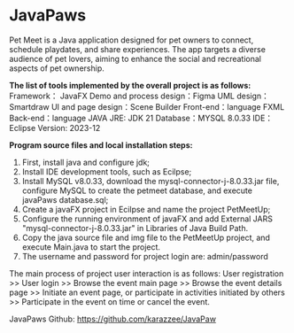 # JavaPaws
Pet Meet is a Java application designed for pet owners to connect, schedule playdates, and share experiences. The app targets a diverse audience of pet lovers, aiming to enhance the social and recreational aspects of pet ownership.

**The list of tools implemented by the overall project is as follows:**
Framework： JavaFX
Demo and process design：Figma
UML design：Smartdraw
UI and page design：Scene Builder
Front-end：language	FXML
Back-end：language	JAVA 
JRE: JDK 21
Database：MYSQL 8.0.33
IDE：Eclipse Version: 2023-12

**Program source files and local installation steps:**
1. First, install java and configure jdk;
2. Install IDE development tools, such as Ecilpse;
3. Install MySQL v8.0.33, download the mysql-connector-j-8.0.33.jar file, configure MySQL to create the petmeet database, and execute javaPaws database.sql;
4. Create a javaFX project in Ecilpse and name the project PetMeetUp;
5. Configure the running environment of javaFX and add External JARS "mysql-connector-j-8.0.33.jar" in Libraries of Java Build Path.
6. Copy the java source file and img file to the PetMeetUp project, and execute Main.java to start the project.
7. The username and password for project login are: admin/password


The main process of project user interaction is as follows: 
User registration >> User login >> Browse the event main page >> Browse the event details page >> Initiate an event page, or participate in activities initiated by others >> Participate in the event on time or cancel the event.

JavaPaws Github:
https://github.com/karazzee/JavaPaw


